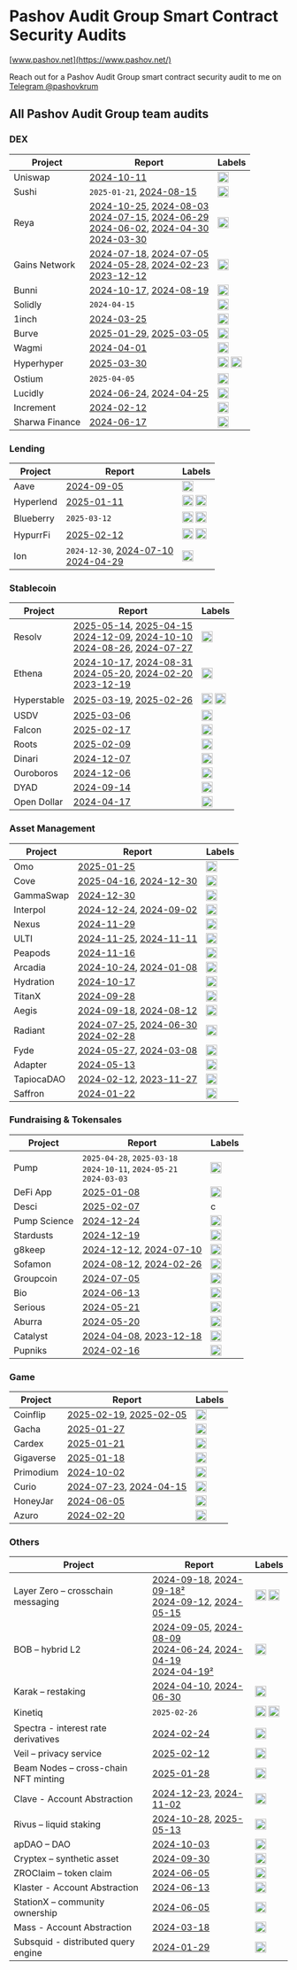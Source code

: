 # Pashov Audit Group Smart Contract Security Audits

[www.pashov.net](https://www.pashov.net/)

Reach out for a Pashov Audit Group smart contract security audit to me on [Telegram @pashovkrum](https://t.me/pashovkrum)


## All Pashov Audit Group team audits


### DEX

| Project           | Report                                                               | Labels                                                                                      |
| ----------------- | -------------------------------------------------------------------- | ------------------------------------------------------------------------------------------- |
| Uniswap           | [2024-10-11](team/pdf/Uniswap-security-review-October.pdf)                     | <img height="20" src="https://img.shields.io/badge/-   Solidity   -63698d?style=flat" />   |
| Sushi             | `2025-01-21`, [2024-08-15](team/pdf/SushiSwap-security-review.pdf)                                                                     | <img height="20" src="https://img.shields.io/badge/-   Solidity   -63698d?style=flat" />   |
| Reya              | [2024-10-25](team/pdf/Reya-security-review-October.pdf), [2024-08-03](team/pdf/ReyaNetwork-security-review-August.pdf) <br>  [2024-07-15](team/pdf/ReyaNetwork-security-review-July.pdf), [2024-06-29](team/pdf/ReyaNetwork-security-review-June2.pdf) <br>  [2024-06-02](team/pdf/ReyaNetwork-security-review-June.pdf), [2024-04-30](team/pdf/ReyaNetwork-security-review-April.pdf) <br>  [2024-03-30](team/pdf/ReyaNetwork-security-review.pdf)                          | <img height="20" src="https://img.shields.io/badge/-   Solidity   -63698d?style=flat" />   |
| Gains Network     | [2024-07-18](team/pdf/GainsNetwork-security-July2.pdf), [2024-07-05](team/pdf/GainsNetwork-security-review-July.pdf) <br>  [2024-05-28](team/pdf/GainsNetwork-security-review-May.pdf), [2024-02-23](team/pdf/GainsNetwork-security-review-February.pdf) <br>  [2023-12-12](team/pdf/GainsNetwork-security-review.pdf)                           | <img height="20" src="https://img.shields.io/badge/-   Solidity   -63698d?style=flat" />   |
| Bunni             | [2024-10-17](team/pdf/Bunni-security-review-October.pdf), [2024-08-19](team/pdf/Bunni-security-review-August.pdf)                      | <img height="20" src="https://img.shields.io/badge/-   Solidity   -63698d?style=flat" />   |
| Solidly           | `2024-04-15`                                                                   | <img height="20" src="https://img.shields.io/badge/-   Solidity   -63698d?style=flat" />   |
| 1inch             | [2024-03-25](team/pdf/1inch-security-review.pdf)                               | <img height="20" src="https://img.shields.io/badge/-   Solidity   -63698d?style=flat" />   |
| Burve             | [2025-01-29](team/pdf/Burve-security-review_2025-01-29.pdf),   [2025-03-05](team/pdf/Burve-security-review_2025-03-05.pdf)                | <img height="20" src="https://img.shields.io/badge/-   Solidity   -63698d?style=flat" />   |
| Wagmi             | [2024-04-01](team/pdf/Wagmi-security-review.pdf)                               | <img height="20" src="https://img.shields.io/badge/-   Solidity   -63698d?style=flat" />   |
| Hyperhyper        | [2025-03-30](team/pdf/Hyperhyper-security-review_2025-03-30.pdf)               | <img height="20" src="https://img.shields.io/badge/-   Solidity   -63698d?style=flat" /> <img height="20" src="https://img.shields.io/badge/-   Hyperliquid   -234942?style=flat" />  |
| Ostium            | `2025-04-05`                                                                   | <img height="20" src="https://img.shields.io/badge/-   Solidity   -63698d?style=flat" />   |
| Lucidly           | [2024-06-24](team/pdf/Lucidly-security-review-June.pdf), [2024-04-25](team/pdf/Lucidly-security-review.pdf)                        | <img height="20" src="https://img.shields.io/badge/-   Solidity   -63698d?style=flat" />   |
| Increment         | [2024-02-12](team/pdf/Increment-security-review.pdf)                           | <img height="20" src="https://img.shields.io/badge/-   Solidity   -63698d?style=flat" />   |
| Sharwa Finance    | [2024-06-17](team/pdf/SharwaFinance-security-review.pdf)                       | <img height="20" src="https://img.shields.io/badge/-   Solidity   -63698d?style=flat" />   |




### Lending

| Project    | Report                                                            | Labels                                                                                      |
| ---------- | --------------------------------------------------------------------- | ------------------------------------------------------------------------------------------- |
| Aave       | [2024-09-05](team/pdf/Aave-security-review.pdf)                              | <img height="20" src="https://img.shields.io/badge/-   Solidity   -63698d?style=flat" />   |
| Hyperlend  | [2025-01-11](team/pdf/Hyperlend-security-review_2025-01-11.pdf)              | <img height="20" src="https://img.shields.io/badge/-   Solidity   -63698d?style=flat" /> <img height="20" src="https://img.shields.io/badge/-   Hyperliquid   -234942?style=flat" />  |
| Blueberry  | `2025-03-12`              | <img height="20" src="https://img.shields.io/badge/-   Solidity   -63698d?style=flat" /> <img height="20" src="https://img.shields.io/badge/-   Hyperliquid   -234942?style=flat" />  |
| HypurrFi   | [2025-02-12](team/pdf/HypurrFi-security-review_2025-02-12.pdf)               | <img height="20" src="https://img.shields.io/badge/-   Solidity   -63698d?style=flat" /> <img height="20" src="https://img.shields.io/badge/-   Hyperliquid   -234942?style=flat" />   |
| Ion        | `2024-12-30`, [2024-07-10](team/pdf/IonProtocol-security-review-July.pdf) <br> [2024-04-29](team/pdf/IonProtocol-security-review.pdf)       | <img height="20" src="https://img.shields.io/badge/-   Solidity   -63698d?style=flat" />   |




### Stablecoin

| Project     | Report                                                               | Labels                                                                                      |
| ----------- | -----------------------------------------------------------------------  | ------------------------------------------------------------------------------------------- |
| Resolv      | [2025-05-14](team/pdf/Resolv-security-review_2025-05-14.pdf), [2025-04-15](team/pdf/Resolv-security-review_2025-04-15.pdf) <br> [2024-12-09](team/pdf/Resolv-security-review_2024-12-09.pdf), [2024-10-10](team/pdf/Resolv-security-review-October.pdf) <br> [2024-08-26](team/pdf/Resolv-security-review-August.pdf), [2024-07-27](team/pdf/Resolv-security-review.pdf)                 | <img height="20" src="https://img.shields.io/badge/-   Solidity   -63698d?style=flat" />   |
| Ethena      | [2024-10-17](team/pdf/Ethena-security-review-October.pdf),  [2024-08-31](team/pdf/Ethena-security-review-August.pdf) <br> [2024-05-20](team/pdf/Ethena-security-review-May.pdf), [2024-02-20](team/pdf/Ethena-security-review-february.pdf) <br> [2023-12-19](team/pdf/Ethena-security-review.pdf)                   | <img height="20" src="https://img.shields.io/badge/-   Solidity   -63698d?style=flat" />   |
| Hyperstable | [2025-03-19](team/pdf/Hyperstable-security-review_2025-03-19.pdf), [2025-02-26](team/pdf/Hyperstable-security-review_2025-02-26.pdf)             | <img height="20" src="https://img.shields.io/badge/-   Solidity   -63698d?style=flat" /> <img height="20" src="https://img.shields.io/badge/-   Hyperliquid   -234942?style=flat" />  |
| USDV        | [2025-03-06](team/pdf/USDV-security-review_2025-03-06.pdf)                    | <img height="20" src="https://img.shields.io/badge/-   Solidity   -63698d?style=flat" />   |
| Falcon      | [2025-02-17](team/pdf/Falcon-security-review_2025-02-17.pdf)                  | <img height="20" src="https://img.shields.io/badge/-   Solidity   -63698d?style=flat" />   |
| Roots       | [2025-02-09](team/pdf/Roots-security-review_2025-02-09.pdf)                   | <img height="20" src="https://img.shields.io/badge/-   Solidity   -63698d?style=flat" />   |
| Dinari      | [2024-12-07](team/pdf/Dinari-security-review_2024-12-07.pdf)                  | <img height="20" src="https://img.shields.io/badge/-   Solidity   -63698d?style=flat" />   |
| Ouroboros   | [2024-12-06](team/pdf/Ouroboros-security-review_2024-12-06.pdf)               | <img height="20" src="https://img.shields.io/badge/-   Solidity   -63698d?style=flat" />   |
| DYAD        | [2024-09-14](team/pdf/Dyad-security-review.pdf)                               | <img height="20" src="https://img.shields.io/badge/-   Solidity   -63698d?style=flat" />   |
| Open Dollar | [2024-04-17](team/pdf/OpenDollar-security-review.pdf)                         | <img height="20" src="https://img.shields.io/badge/-   Solidity   -63698d?style=flat" />   |


### Asset Management

| Project     | Report                                                                         | Labels                                                                                     |
| ----------- | -----------------------------------------------------------------------        | ------------------------------------------------------------------------------------------ |
| Omo         | [2025-01-25](team/pdf/Omo-security-review_2025-01-25.pdf)                      | <img height="20" src="https://img.shields.io/badge/-   Solidity   -63698d?style=flat" />   |
| Cove        | [2025-04-16](team/pdf/Cove-security-review_2025-04-16.pdf), [2024-12-30](team/pdf/Cove-security-review_2024-12-30.pdf)    | <img height="20" src="https://img.shields.io/badge/-   Solidity   -63698d?style=flat" />   |
| GammaSwap   | [2024-12-30](team/pdf/GammaSwap-security-review_2024-12-30.pdf)                | <img height="20" src="https://img.shields.io/badge/-   Solidity   -63698d?style=flat" />   |
| Interpol    | [2024-12-24](team/pdf/Interpol-security-review_2024-12-24.pdf), [2024-09-02](team/pdf/Interpol-security-review.pdf)                 | <img height="20" src="https://img.shields.io/badge/-   Solidity   -63698d?style=flat" />   |
| Nexus       | [2024-11-29](team/pdf/Nexus-security-review_2024-11-29.pdf)                    | <img height="20" src="https://img.shields.io/badge/-   Solidity   -63698d?style=flat" />   |
| ULTI        | [2024-11-25](team/pdf/ULTI-security-review-November2.pdf), [2024-11-11](team/pdf/ULTI-security-review-November.pdf)                      | <img height="20" src="https://img.shields.io/badge/-   Solidity   -63698d?style=flat" />   |
| Peapods     | [2024-11-16](team/pdf/Peapods-security-review_2024-11-16.pdf)                  | <img height="20" src="https://img.shields.io/badge/-   Solidity   -63698d?style=flat" />   |
| Arcadia     | [2024-10-24](team/pdf/Arcadia-security-review-October.pdf), [2024-01-08](team/pdf/Arcadia-security-review.pdf)                     | <img height="20" src="https://img.shields.io/badge/-   Solidity   -63698d?style=flat" />   |
| Hydration   | [2024-10-17](team/pdf/Hydration-security-review-October.pdf)                   | <img height="20" src="https://img.shields.io/badge/-   Rust       -b7410e?style=flat" />   |
| TitanX      | [2024-09-28](team/pdf/TitanX-security-review.pdf)                              | <img height="20" src="https://img.shields.io/badge/-   Solidity   -63698d?style=flat" />   |
| Aegis       | [2024-09-18](team/pdf/Aegis-security-review-September.pdf), [2024-08-12](team/pdf/AegisVault-security-review.pdf)                      | <img height="20" src="https://img.shields.io/badge/-   Solidity   -63698d?style=flat" />   |
| Radiant     | [2024-07-25](team/pdf/Radiant-security-review-July.pdf), [2024-06-30](team/pdf/Radiant-security-review-June.pdf) <br> [2024-02-28](team/pdf/Radiant-security-review.pdf)                       | <img height="20" src="https://img.shields.io/badge/-   Solidity   -63698d?style=flat" />   |
| Fyde        | [2024-05-27](team/pdf/Fyde-security-review-May.pdf), [2024-03-08](team/pdf/Fyde-security-review.pdf)                            | <img height="20" src="https://img.shields.io/badge/-   Solidity   -63698d?style=flat" />   |
| Adapter     | [2024-05-13](team/pdf/AdapterFinance-security-review.pdf)                      | <img height="20" src="https://img.shields.io/badge/-   Solidity   -63698d?style=flat" />   |
| TapiocaDAO  | [2024-02-12](team/pdf/TapiocaDAO-security-review-february.pdf), [2023-11-27](team/pdf/TapiocaDAO-security-review.pdf)                 | <img height="20" src="https://img.shields.io/badge/-   Solidity   -63698d?style=flat" />   |
| Saffron     | [2024-01-22](team/pdf/Saffron-security-review.pdf)                             | <img height="20" src="https://img.shields.io/badge/-   Solidity   -63698d?style=flat" />   |

### Fundraising & Tokensales

| Project                                | Report                                                                 | Labels                                                                             |
| -------------------------------------- | ---------------------------------------------------------------------- | -----------------------------------------------------------------------------------|
| Pump              | `2025-04-28`, `2025-03-18` <br>  `2024-10-11`, `2024-05-21` <br>  `2024-03-03`                                                                     | <img height="20" src="https://img.shields.io/badge/-   Rust       -b7410e?style=flat" />   |
| DeFi App              | [2025-01-08](team/pdf/DefiApp-security-review_2025-01-08.pdf)                 | <img height="20" src="https://img.shields.io/badge/-   Solidity   -63698d?style=flat" />   |
| Desci                 | [2025-02-07](team/pdf/DesciLaunchpad-security-review_2025-02-07.pdf)          | c   |
| Pump Science          | [2024-12-24](team/pdf/PumpScience-security-review_2024-12-24.pdf)             | <img height="20" src="https://img.shields.io/badge/-   Solidity   -63698d?style=flat" />   |
| Stardusts             | [2024-12-19](team/pdf/Stardusts-security-review_2024-12-19.pdf)               | <img height="20" src="https://img.shields.io/badge/-   Solidity   -63698d?style=flat" />   |
| g8keep                | [2024-12-12](team/pdf/g8keep-security-review_2024-12-12.pdf), [2024-07-10](team/pdf/g8keep-security-review.pdf)                  | <img height="20" src="https://img.shields.io/badge/-   Solidity   -63698d?style=flat" />   |
| Sofamon               | [2024-08-12](team/pdf/Sofamon-security-review-August.pdf), [2024-02-26](team/pdf/Sofamon-security-review.pdf)                     | <img height="20" src="https://img.shields.io/badge/-   Solidity   -63698d?style=flat" />   |
| Groupcoin             | [2024-07-05](team/pdf/Groupcoin-security-review.pdf)                          | <img height="20" src="https://img.shields.io/badge/-   Solidity   -63698d?style=flat" />   |
| Bio                   | [2024-06-13](team/pdf/Bio-security-review.pdf)                                | <img height="20" src="https://img.shields.io/badge/-   Solidity   -63698d?style=flat" />   |
| Serious               | [2024-05-21](team/pdf/Serious-security-review.pdf)                            | <img height="20" src="https://img.shields.io/badge/-   Solidity   -63698d?style=flat" />   |
| Aburra                | [2024-05-20](team/pdf/Aburra-security-review.pdf)                             | <img height="20" src="https://img.shields.io/badge/-   Solidity   -63698d?style=flat" />   |
| Catalyst              | [2024-04-08](team/pdf/Catalyst-security-review-april.pdf), [2023-12-18](team/pdf/Catalyst-security-review.pdf)                      | <img height="20" src="https://img.shields.io/badge/-   Solidity   -63698d?style=flat" />   |
| Pupniks               | [2024-02-16](team/pdf/Pupniks-security-review.pdf)                            | <img height="20" src="https://img.shields.io/badge/-   Solidity   -63698d?style=flat" />   |

### Game

| Project         | Report                                                                          | Labels                                                                                     |
| --------------- | -----------------------------------------------------------------------         | ------------------------------------------------------------------------------------------ |
| Coinflip        | [2025-02-19](team/pdf/Coinflip-security-review_2025-02-19.pdf), [2025-02-05](team/pdf/Coinflip-security-review_2025-02-05.pdf)                  | <img height="20" src="https://img.shields.io/badge/-   Solidity   -63698d?style=flat" />   |
| Gacha           | [2025-01-27](team/pdf/Gacha-security-review_2025-01-27.pdf)                     | <img height="20" src="https://img.shields.io/badge/-   Solidity   -63698d?style=flat" />   |
| Cardex          | [2025-01-21](team/pdf/Cardex-security-review_2025-01-21.pdf)                    | <img height="20" src="https://img.shields.io/badge/-   Solidity   -63698d?style=flat" />   |
| Gigaverse       | [2025-01-18](team/pdf/Gigaverse-security-review_2025-01-18.pdf)                 | <img height="20" src="https://img.shields.io/badge/-   Solidity   -63698d?style=flat" />   |
| Primodium       | [2024-10-02](team/pdf/Primodium-security-review_2024-10-02.pdf)                 | <img height="20" src="https://img.shields.io/badge/-   Solidity   -63698d?style=flat" />   |
| Curio           | [2024-07-23](team/pdf/Curio-security-review-July.pdf), [2024-04-15](team/pdf/Curio-security-review.pdf)                           | <img height="20" src="https://img.shields.io/badge/-   Solidity   -63698d?style=flat" />   |
| HoneyJar        | [2024-06-05](team/pdf/HoneyJar-security-review.pdf)                             | <img height="20" src="https://img.shields.io/badge/-   Solidity   -63698d?style=flat" />   |
| Azuro           | [2024-02-20](team/pdf/Azuro_security_review.pdf)                                | <img height="20" src="https://img.shields.io/badge/-   Solidity   -63698d?style=flat" />   |


### Others

| Project                                | Report                                                             | Labels                                                                                      |
| -------------------------------------- | ----------------------------------------------------------------------------  | ------------------------------------------------------------------------------------------- |
| Layer Zero – crosschain messaging     | [2024-09-18](team/pdf/LZOrbit-security-review.pdf), [2024-09-18²](team/pdf/LZRateLimiter-security-review.pdf) <br> [2024-09-12](team/pdf/LayerZero-security-review-September.pdf), [2024-05-15](team/pdf/LayerZero-security-review.pdf)               | <img height="20" src="https://img.shields.io/badge/-   Solidity   -63698d?style=flat" /> <img height="20" src="https://img.shields.io/badge/-   Rust       -b7410e?style=flat" />   |
| BOB – hybrid L2                  | [2024-09-05](team/pdf/BOB-security-review-September.pdf), [2024-08-09](team/pdf/BOB-security-review-August.pdf) <br>  [2024-06-24](team/pdf/BOB-security-review-June.pdf), [2024-04-19](team/pdf/BOB-USDCBridge-security-review.pdf) <br> [2024-04-19²](team/pdf/BOB-Onramp-security-review.pdf)     | <img height="20" src="https://img.shields.io/badge/-   Solidity   -63698d?style=flat" />   |
| Karak – restaking                     | [2024-04-10](team/pdf/Karak-security-review.pdf), [2024-06-30](team/pdf/Karak-security-review-June.pdf)                     | <img height="20" src="https://img.shields.io/badge/-   Solidity   -63698d?style=flat" />   |
| Kinetiq                        | `2025-02-26`              | <img height="20" src="https://img.shields.io/badge/-   Solidity   -63698d?style=flat" /> <img height="20" src="https://img.shields.io/badge/-   Hyperliquid   -234942?style=flat" />  |
| Spectra - interest rate derivatives   | [2024-02-24](team/pdf/Spectra-security-review.pdf)                   | <img height="20" src="https://img.shields.io/badge/-   Solidity   -63698d?style=flat" />   |
| Veil – privacy service                 | [2025-02-12](team/pdf/VeilCash-security-review_2025-02-12.pdf)      | <img height="20" src="https://img.shields.io/badge/-   Solidity   -63698d?style=flat" />   |
| Beam Nodes – cross-chain NFT minting   | [2025-01-28](team/pdf/BeamNodes-security-review_2025-01-28.pdf)     | <img height="20" src="https://img.shields.io/badge/-   Solidity   -63698d?style=flat" />   |
| Clave - Account Abstraction            | [2024-12-23](team/pdf/Clave-security-review_2024-12-23.pdf), [2024-11-02](team/pdf/Clave-security-review_2024-11-02.pdf)                    | <img height="20" src="https://img.shields.io/badge/-   Solidity   -63698d?style=flat" />   |
| Rivus – liquid staking                | [2024-10-28](team/pdf/Rivus-security-review-October.pdf), [2025-05-13](team/pdf/Rivus-security-review.pdf)             | <img height="20" src="https://img.shields.io/badge/-   Solidity   -63698d?style=flat" />   |
| apDAO – DAO                           | [2024-10-03](team/pdf/apDAO-security-review_2024-10-03.pdf)          | <img height="20" src="https://img.shields.io/badge/-   Solidity   -63698d?style=flat" />   |
| Cryptex – synthetic asset             | [2024-09-30](team/pdf/Cryptex-security-review.pdf)                   | <img height="20" src="https://img.shields.io/badge/-   Solidity   -63698d?style=flat" />   |
| ZROClaim – token claim                | [2024-06-05](team/pdf/LayerZeroZROClaim-security-review.pdf)         | <img height="20" src="https://img.shields.io/badge/-   Solidity   -63698d?style=flat" />   |
| Klaster - Account Abstraction   | [2024-06-13](team/pdf/Klaster-security-review.pdf)                         | <img height="20" src="https://img.shields.io/badge/-   Solidity   -63698d?style=flat" />   |
| StationX – community ownership        | [2024-06-05](team/pdf/StationX-security-review.pdf)                  | <img height="20" src="https://img.shields.io/badge/-   Solidity   -63698d?style=flat" />   |
| Mass - Account Abstraction            | [2024-03-18](team/pdf/Mass-security-review.pdf)                      | <img height="20" src="https://img.shields.io/badge/-   Solidity   -63698d?style=flat" />   |
| Subsquid - distributed query engine   | [2024-01-29](team/pdf/Subsquid-security-review.pdf)                  | <img height="20" src="https://img.shields.io/badge/-   Solidity   -63698d?style=flat" />   |


